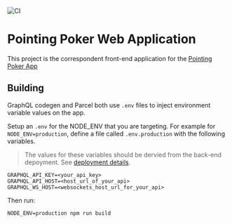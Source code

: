 ![CI](https://github.com/jmartinezhern/pointing-poker-web-app/workflows/CI/badge.svg)

# Pointing Poker Web Application

This project is the correspondent front-end application for the [Pointing Poker App](https://github.com/jmartinezhern/pointing_poker)

## Building

GraphQL codegen and Parcel both use `.env` files to inject environment variable values on the app.

Setup an `.env` for the NODE_ENV that you are targeting. For example for `NODE_ENV=production`, define a file called `.env.production` with the following variables.

> The values for these variables should be dervied from the back-end depoyment. See [deployment details](https://github.com/jmartinezhern/pointing_poker#cdk-deploy).

```shell script
GRAPHQL_API_KEY=<your_api_key>
GRAPHQL_API_HOST=<host_url_of_your_api>
GRAPHQL_WS_HOST=<websockets_host_url_for_your_api>
```

Then run:

```shell script
NODE_ENV=production npm run build
```
